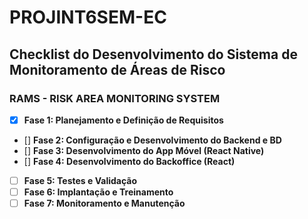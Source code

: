 # PROJINT6SEM-EC


## Checklist do Desenvolvimento do Sistema de Monitoramento de Áreas de Risco
### RAMS - RISK AREA MONITORING SYSTEM


- [x] **Fase 1: Planejamento e Definição de Requisitos**
- [] **Fase 2: Configuração e Desenvolvimento do Backend e BD**
- [] **Fase 3: Desenvolvimento do App Móvel (React Native)**
- [] **Fase 4: Desenvolvimento do Backoffice (React)**
- [ ] **Fase 5: Testes e Validação**
- [ ] **Fase 6: Implantação e Treinamento**
- [ ] **Fase 7: Monitoramento e Manutenção**
